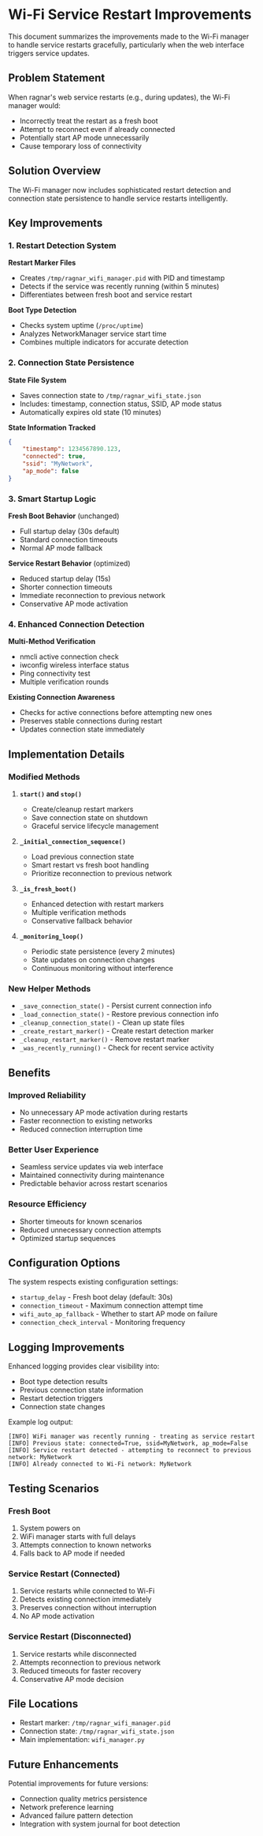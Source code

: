 # Wi-Fi Service Restart Improvements

This document summarizes the improvements made to the Wi-Fi manager to handle service restarts gracefully, particularly when the web interface triggers service updates.

## Problem Statement

When ragnar's web service restarts (e.g., during updates), the Wi-Fi manager would:
- Incorrectly treat the restart as a fresh boot
- Attempt to reconnect even if already connected
- Potentially start AP mode unnecessarily
- Cause temporary loss of connectivity

## Solution Overview

The Wi-Fi manager now includes sophisticated restart detection and connection state persistence to handle service restarts intelligently.

## Key Improvements

### 1. Restart Detection System

**Restart Marker Files**
- Creates `/tmp/ragnar_wifi_manager.pid` with PID and timestamp
- Detects if the service was recently running (within 5 minutes)
- Differentiates between fresh boot and service restart

**Boot Type Detection**
- Checks system uptime (`/proc/uptime`)
- Analyzes NetworkManager service start time
- Combines multiple indicators for accurate detection

### 2. Connection State Persistence

**State File System**
- Saves connection state to `/tmp/ragnar_wifi_state.json`
- Includes: timestamp, connection status, SSID, AP mode status
- Automatically expires old state (10 minutes)

**State Information Tracked**
```json
{
    "timestamp": 1234567890.123,
    "connected": true,
    "ssid": "MyNetwork",
    "ap_mode": false
}
```

### 3. Smart Startup Logic

**Fresh Boot Behavior** (unchanged)
- Full startup delay (30s default)
- Standard connection timeouts
- Normal AP mode fallback

**Service Restart Behavior** (optimized)
- Reduced startup delay (15s)
- Shorter connection timeouts
- Immediate reconnection to previous network
- Conservative AP mode activation

### 4. Enhanced Connection Detection

**Multi-Method Verification**
- nmcli active connection check
- iwconfig wireless interface status
- Ping connectivity test
- Multiple verification rounds

**Existing Connection Awareness**
- Checks for active connections before attempting new ones
- Preserves stable connections during restart
- Updates connection state immediately

## Implementation Details

### Modified Methods

1. **`start()` and `stop()`**
   - Create/cleanup restart markers
   - Save connection state on shutdown
   - Graceful service lifecycle management

2. **`_initial_connection_sequence()`**
   - Load previous connection state
   - Smart restart vs fresh boot handling
   - Prioritize reconnection to previous network

3. **`_is_fresh_boot()`**
   - Enhanced detection with restart markers
   - Multiple verification methods
   - Conservative fallback behavior

4. **`_monitoring_loop()`**
   - Periodic state persistence (every 2 minutes)
   - State updates on connection changes
   - Continuous monitoring without interference

### New Helper Methods

- `_save_connection_state()` - Persist current connection info
- `_load_connection_state()` - Restore previous connection info
- `_cleanup_connection_state()` - Clean up state files
- `_create_restart_marker()` - Create restart detection marker
- `_cleanup_restart_marker()` - Remove restart marker
- `_was_recently_running()` - Check for recent service activity

## Benefits

### Improved Reliability
- No unnecessary AP mode activation during restarts
- Faster reconnection to existing networks
- Reduced connection interruption time

### Better User Experience
- Seamless service updates via web interface
- Maintained connectivity during maintenance
- Predictable behavior across restart scenarios

### Resource Efficiency
- Shorter timeouts for known scenarios
- Reduced unnecessary connection attempts
- Optimized startup sequences

## Configuration Options

The system respects existing configuration settings:
- `startup_delay` - Fresh boot delay (default: 30s)
- `connection_timeout` - Maximum connection attempt time
- `wifi_auto_ap_fallback` - Whether to start AP mode on failure
- `connection_check_interval` - Monitoring frequency

## Logging Improvements

Enhanced logging provides clear visibility into:
- Boot type detection results
- Previous connection state information
- Restart detection triggers
- Connection state changes

Example log output:
```
[INFO] WiFi manager was recently running - treating as service restart
[INFO] Previous state: connected=True, ssid=MyNetwork, ap_mode=False
[INFO] Service restart detected - attempting to reconnect to previous network: MyNetwork
[INFO] Already connected to Wi-Fi network: MyNetwork
```

## Testing Scenarios

### Fresh Boot
1. System powers on
2. WiFi manager starts with full delays
3. Attempts connection to known networks
4. Falls back to AP mode if needed

### Service Restart (Connected)
1. Service restarts while connected to Wi-Fi
2. Detects existing connection immediately
3. Preserves connection without interruption
4. No AP mode activation

### Service Restart (Disconnected)
1. Service restarts while disconnected
2. Attempts reconnection to previous network
3. Reduced timeouts for faster recovery
4. Conservative AP mode decision

## File Locations

- Restart marker: `/tmp/ragnar_wifi_manager.pid`
- Connection state: `/tmp/ragnar_wifi_state.json`
- Main implementation: `wifi_manager.py`

## Future Enhancements

Potential improvements for future versions:
- Connection quality metrics persistence
- Network preference learning
- Advanced failure pattern detection
- Integration with system journal for boot detection
